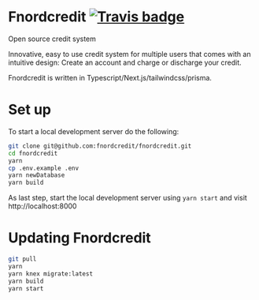 # Fnordcredit [![Travis badge](https://travis-ci.org/fnordcredit/fnordcredit.svg?branch=master)](https://travis-ci.org/fnordcredit/fnordcredit)

Open source credit system

Innovative, easy to use credit system for multiple users that comes with an intuitive design: Create an account and charge or discharge your credit.

Fnordcredit is written in Typescript/Next.js/tailwindcss/prisma.

# Set up

To start a local development server do the following:

```sh
git clone git@github.com:fnordcredit/fnordcredit.git
cd fnordcredit
yarn
cp .env.example .env
yarn newDatabase
yarn build
```

As last step, start the local development server using `yarn start` and visit http://localhost:8000

# Updating Fnordcredit

```sh
git pull
yarn
yarn knex migrate:latest
yarn build
yarn start
```
